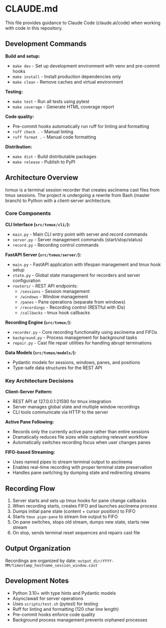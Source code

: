 # CLAUDE.md

This file provides guidance to Claude Code (claude.ai/code) when working with code in this repository.

## Development Commands

**Build and setup:**
- `make dev` - Set up development environment with venv and pre-commit hooks
- `make install` - Install production dependencies only
- `make clean` - Remove caches and virtual environment

**Testing:**
- `make test` - Run all tests using pytest
- `make coverage` - Generate HTML coverage report

**Code quality:**
- Pre-commit hooks automatically run ruff for linting and formatting
- `ruff check .` - Manual linting
- `ruff format .` - Manual code formatting

**Distribution:**
- `make dist` - Build distributable packages
- `make release` - Publish to PyPI

## Architecture Overview

tvmux is a terminal session recorder that creates asciinema cast files from tmux sessions. The project is undergoing a rewrite from Bash (master branch) to Python with a client-server architecture.

### Core Components

**CLI Interface (`src/tvmux/cli/`):**
- `main.py` - Main CLI entry point with server and record commands
- `server.py` - Server management commands (start/stop/status)
- `record.py` - Recording control commands

**FastAPI Server (`src/tvmux/server/`):**
- `main.py` - FastAPI application with lifespan management and tmux hook setup
- `state.py` - Global state management for recorders and server configuration
- `routers/` - REST API endpoints:
  - `/sessions` - Session management
  - `/windows` - Window management
  - `/panes` - Pane operations (separate from windows)
  - `/recordings` - Recording control (RESTful with IDs)
  - `/callbacks` - tmux hook callbacks

**Recording Engine (`src/tvmux/`):**
- `recorder.py` - Core recording functionality using asciinema and FIFOs
- `background.py` - Process management for background tasks
- `repair.py` - Cast file repair utilities for handling abrupt terminations

**Data Models (`src/tvmux/models/`):**
- Pydantic models for sessions, windows, panes, and positions
- Type-safe data structures for the REST API

### Key Architecture Decisions

**Client-Server Pattern:**
- REST API at 127.0.0.1:21590 for tmux integration
- Server manages global state and multiple window recordings
- CLI tools communicate via HTTP to the server

**Active Pane Following:**
- Records only the currently active pane rather than entire sessions
- Dramatically reduces file sizes while capturing relevant workflow
- Automatically switches recording focus when user changes panes

**FIFO-based Streaming:**
- Uses named pipes to stream terminal output to asciinema
- Enables real-time recording with proper terminal state preservation
- Handles pane switching by dumping state and redirecting streams

## Recording Flow

1. Server starts and sets up tmux hooks for pane change callbacks
2. When recording starts, creates FIFO and launches asciinema process
3. Dumps initial pane state (content + cursor position) to FIFO
4. Starts `tmux pipe-pane` to stream live output to FIFO
5. On pane switches, stops old stream, dumps new state, starts new stream
6. On stop, sends terminal reset sequences and repairs cast file

## Output Organization

Recordings are organized by date: `output_dir/YYYY-MM/timestamp_hostname_session_window.cast`

## Development Notes

- Python 3.10+ with type hints and Pydantic models
- Async/await for server operations
- Uses `scripts/test.sh` (pytest) for testing
- Ruff for linting and formatting (120 char line length)
- Pre-commit hooks enforce code quality
- Background process management prevents orphaned processes
